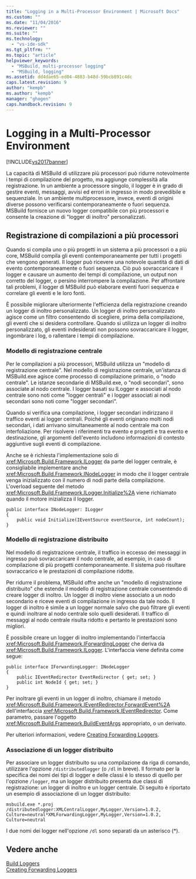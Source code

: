 ```yaml
---
title: "Logging in a Multi-Processor Environment | Microsoft Docs"
ms.custom: ""
ms.date: "11/04/2016"
ms.reviewer: ""
ms.suite: ""
ms.technology: 
  - "vs-ide-sdk"
ms.tgt_pltfrm: ""
ms.topic: "article"
helpviewer_keywords: 
  - "MSBuild, multi-processor logging"
  - "MSBuild, logging"
ms.assetid: dd4dae65-ed04-4883-b48d-59bcb891c4dc
caps.latest.revision: 9
author: "kempb"
ms.author: "kempb"
manager: "ghogen"
caps.handback.revision: 9
---
```

# Logging in a Multi-Processor Environment
[!INCLUDE[vs2017banner](../code-quality/includes/vs2017banner.md)]

La capacità di MSBuild di utilizzare più processori può ridurre notevolmente i tempi di compilazione del progetto, ma aggiunge complessità alla registrazione.  In un ambiente a processore singolo, il logger è in grado di gestire eventi, messaggi, avvisi ed errori in ingresso in modo prevedibile e sequenziale.  In un ambiente multiprocessore, invece, eventi di origini diverse possono verificarsi contemporaneamente o fuori sequenza.  MSBuild fornisce un nuovo logger compatibile con più processori e consente la creazione di "logger di inoltro" personalizzati.  
  
## Registrazione di compilazioni a più processori  
 Quando si compila uno o più progetti in un sistema a più processori o a più core, MSBuild compila gli eventi contemporaneamente per tutti i progetti che vengono generati.  Il logger può ricevere una notevole quantità di dati di evento contemporaneamente o fuori sequenza.  Ciò può sovraccaricare il logger e causare un aumento dei tempi di compilazione, un output non corretto del logger, o persino interrompere la compilazione.  Per affrontare tali problemi, il logger di MSBuild può elaborare eventi fuori sequenza e correlare gli eventi e le loro fonti.  
  
 È possibile migliorare ulteriormente l'efficienza della registrazione creando un logger di inoltro personalizzato.  Un logger di inoltro personalizzato agisce come un filtro consentendo di scegliere, prima della compilazione, gli eventi che si desidera controllare.  Quando si utilizza un logger di inoltro personalizzato, gli eventi indesiderati non possono sovraccaricare il logger, ingombrare i log, o rallentare i tempi di compilazione.  
  
### Modello di registrazione centrale  
 Per le compilazioni a più processori, MSBuild utilizza un "modello di registrazione centrale". Nel modello di registrazione centrale, un'istanza di MSBuild.exe agisce come processo di compilazione primario, o "nodo centrale". Le istanze secondarie di MSBuild.exe, o "nodi secondari", sono associate al nodo centrale.  I logger basati su ILogger e associati al nodo centrale sono noti come "logger centrali" e i logger associati ai nodi secondari sono noti come "logger secondari".  
  
 Quando si verifica una compilazione, i logger secondari indirizzano il traffico eventi ai logger centrali.  Poiché gli eventi originano molti nodi secondari, i dati arrivano simultaneamente al nodo centrale ma con interfoliazione.  Per risolvere i riferimenti tra evento e progetti e tra evento e destinazione, gli argomenti dell'evento includono informazioni di contesto aggiuntive sugli eventi di compilazione.  
  
 Anche se è richiesta l'implementazione solo di <xref:Microsoft.Build.Framework.ILogger> da parte del logger centrale, è consigliabile implementare anche <xref:Microsoft.Build.Framework.INodeLogger> in modo che il logger centrale venga inizializzato con il numero di nodi parte della compilazione.  L'overload seguente del metodo <xref:Microsoft.Build.Framework.ILogger.Initialize%2A> viene richiamato quando il motore inizializza il logger.  
  
```  
public interface INodeLogger: ILogger  
{  
    public void Initialize(IEventSource eventSource, int nodeCount);  
}  
```  
  
### Modello di registrazione distribuito  
 Nel modello di registrazione centrale, il traffico in eccesso dei messaggi in ingresso può sovraccaricare il nodo centrale, ad esempio, in caso di compilazione di più progetti contemporaneamente. Il sistema può risultare sovraccarico e le prestazioni di compilazione ridotte.  
  
 Per ridurre il problema, MSBuild offre anche un "modello di registrazione distribuito" che estende il modello di registrazione centrale consentendo di creare logger di inoltro.  Un logger di inoltro viene associato a un nodo secondario e riceve eventi di compilazione in ingresso da tale nodo.  Il logger di inoltro è simile a un logger normale salvo che può filtrare gli eventi e quindi inoltrare al nodo centrale solo quelli desiderati.  Il traffico di messaggi al nodo centrale risulta ridotto e pertanto le prestazioni sono migliori.  
  
 È possibile creare un logger di inoltro implementando l'interfaccia <xref:Microsoft.Build.Framework.IForwardingLogger> che deriva da <xref:Microsoft.Build.Framework.ILogger>.  L'interfaccia viene definita come segue:  
  
```  
public interface IForwardingLogger: INodeLogger  
{  
    public IEventRedirector EventRedirector { get; set; }  
    public int NodeId { get; set; }  
}  
```  
  
 Per inoltrare gli eventi in un logger di inoltro, chiamare il metodo <xref:Microsoft.Build.Framework.IEventRedirector.ForwardEvent%2A> dell'interfaccia <xref:Microsoft.Build.Framework.IEventRedirector>.  Come parametro, passare l'oggetto <xref:Microsoft.Build.Framework.BuildEventArgs> appropriato, o un derivato.  
  
 Per ulteriori informazioni, vedere [Creating Forwarding Loggers](../msbuild/creating-forwarding-loggers.md).  
  
### Associazione di un logger distribuito  
 Per associare un logger distribuito su una compilazione da riga di comando, utilizzare l'opzione `/distributedlogger` \(o `/dl` in breve\).  Il formato per la specifica dei nomi dei tipi di logger e delle classi è lo stesso di quello per l'opzione `/logger`, ma un logger distribuito presenta due classi di registrazione: un logger di inoltro e un logger centrale.  Di seguito è riportato un esempio di associazione di un logger distribuito:  
  
```  
msbuild.exe *.proj /distributedlogger:XMLCentralLogger,MyLogger,Version=1.0.2,  
Culture=neutral*XMLForwardingLogger,MyLogger,Version=1.0.2,  
Culture=neutral  
```  
  
 I due nomi dei logger nell'opzione `/dl` sono separati da un asterisco \(\*\).  
  
## Vedere anche  
 [Build Loggers](../msbuild/build-loggers.md)   
 [Creating Forwarding Loggers](../msbuild/creating-forwarding-loggers.md)